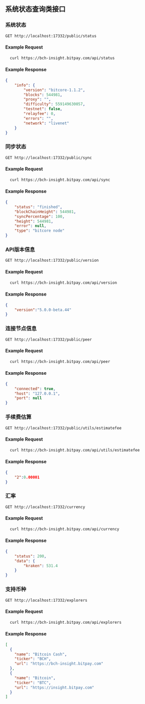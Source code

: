 ## 系统状态查询类接口

### 系统状态

```endpoint
GET http://localhost:17332/public/status
```

#### Example Request

```bash
  curl https://bch-insight.bitpay.com/api/status
```

#### Example Response

```json
{
    "info": {
        "version": "bitcore-1.1.2",
        "blocks": 544981,
        "proxy": "",
        "difficulty": 559149630057,
        "testnet": false,
        "relayfee": 0,
        "errors": "",
        "network": "livenet"
    }
}
```

### 同步状态

```endpoint
GET http://localhost:17332/public/sync
```

#### Example Request

```bash
  curl https://bch-insight.bitpay.com/api/sync
```

#### Example Response

```json
{
    "status": "finished",
    "blockChainHeight": 544981,
    "syncPercentage": 100,
    "height": 544981,
    "error": null,
    "type": "bitcore node"
}
```

### API版本信息

```endpoint
GET http://localhost:17332/public/version
```

#### Example Request

```bash
  curl https://bch-insight.bitpay.com/api/version
```

#### Example Response

```json
{
    "version":"5.0.0-beta.44"
}
```

### 连接节点信息

```endpoint
GET http://localhost:17332/public/peer
```

#### Example Request

```bash
  curl https://bch-insight.bitpay.com/api/peer
```

#### Example Response

```json
{
    "connected": true,
    "host": "127.0.0.1",
    "port": null
}
```

### 手续费估算

```endpoint
GET http://localhost:17332/public/utils/estimatefee
```

#### Example Request

```bash
  curl https://bch-insight.bitpay.com/api/utils/estimatefee
```

#### Example Response

```json
{
    "2":0.00001
}
```

### 汇率

```endpoint
GET http://localhost:17332/currency
```

#### Example Request

```bash
  curl https://bch-insight.bitpay.com/api/currency
```

#### Example Response

```json
{
    "status": 200,
    "data": {
        "kraken": 531.4
    }
}
```

### 支持币种

```endpoint
GET http://localhost:17332/explorers
```

#### Example Request

```bash
  curl https://bch-insight.bitpay.com/api/explorers
```

#### Example Response

```json
[
  {
    "name": "Bitcoin Cash",
    "ticker": "BCH",
    "url": "https://bch-insight.bitpay.com"
  },
  {
    "name": "Bitcoin",
    "ticker": "BTC",
    "url": "https://insight.bitpay.com"
  }
]
```
